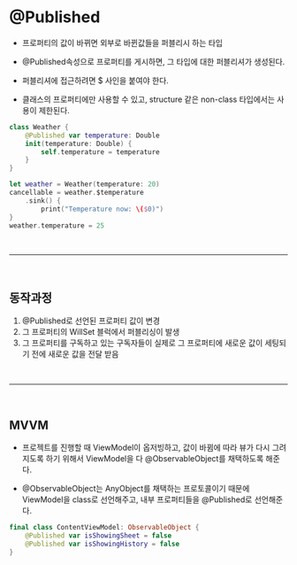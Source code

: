 # <b> @Published </b>

- 프로퍼티의 값이 바뀌면 외부로 바뀐값들을 퍼블리시 하는 타입  
  
- @Published속성으로 프로퍼티를 게시하면, 그 타입에 대한 퍼블리셔가 생성된다.  
  
- 퍼블리셔에 접근하려면 $ 사인을 붙여야 한다.  
  
- 클래스의 프로퍼티에만 사용할 수 있고, structure 같은 non-class 타입에서는 사용이 제한된다.

```Swift
class Weather {
	@Published var temperature: Double
    init(temperature: Double) {
    	self.temperature = temperature
    }
}

let weather = Weather(temperature: 20)
cancellable = weather.$temperature
	.sink() {
    	print("Temperature now: \($0)")
}
weather.temperature = 25
```

<br>
<hr>
<br>

## <b> 동작과정 </b>
1. @Published로 선언된 프로퍼티 값이 변경
2. 그 프로퍼티의 WillSet 블럭에서 퍼블리싱이 발생
3. 그 프로퍼티를 구독하고 있는 구독자들이 실제로 그 프로퍼티에 새로운 값이 세팅되기 전에 새로운 값을 전달 받음

<br>
<hr>
<br>

## <b> MVVM </b>
- 프로젝트를 진행할 때 ViewModel이 옵저빙하고, 값이 바뀜에 따라 뷰가 다시 그려지도록 하기 위해서 ViewModel을 다 @ObservableObject를 채택하도록 해준다.

- @ObservableObject는 AnyObject를 채택하는 프로토콜이기 때문에 ViewModel을 class로 선언해주고, 내부 프로퍼티들을 @Published로 선언해준다.

```Swift
final class ContentViewModel: ObservableObject {
	@Published var isShowingSheet = false
	@Published var isShowingHistory = false
}
```